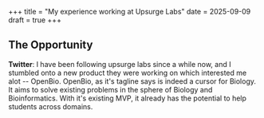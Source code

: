 +++
title = "My experience working at Upsurge Labs"
date = 2025-09-09
draft = true
+++

## The Opportunity
 **Twitter**: I have been following upsurge labs since a while now, and I stumbled onto a new product they were working on which interested me alot -- OpenBio. OpenBio, as it's tagline says is indeed a cursor for Biology. It aims to solve existing problems in the sphere of Biology and Bioinformatics. With it's existing MVP, it already has the potential to help students across domains. 


